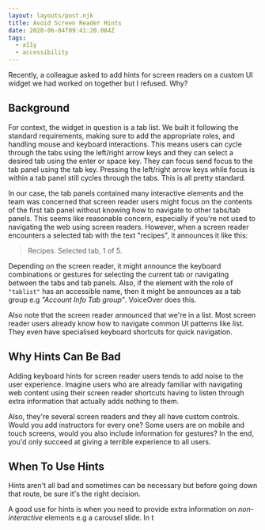 ```yaml
---
layout: layouts/post.njk
title: Avoid Screen Reader Hints
date: 2020-06-04T09:41:20.084Z
tags:
  - a11y
  - accessibility
---
```

Recently, a colleague asked to add hints for screen readers on a custom UI widget we had worked on together but I refused. Why?

## Background

For context, the widget in question is a tab list. We built it following the standard requirements, making sure to add the appropriate roles, and handling mouse and keyboard interactions. This means users can cycle through the tabs using the left/right arrow keys and they can select a desired tab using the enter or space key. They can focus send focus to the tab panel using the tab key. Pressing the left/right arrow keys while focus is within a tab panel still cycles through the tabs. This is all pretty standard.

In our case, the tab panels contained many interactive elements and the team was concerned that screen reader users might focus on the contents of the first tab panel without knowing how to navigate to other tabs/tab panels. This seems like reasonable concern, especially if you're not used to navigating the web using screen readers. However, when a screen reader encounters a selected tab with the text "recipes", it announces it like this:

> Recipes. Selected tab, 1 of 5.

Depending on the screen reader, it might announce the keyboard combinations or gestures for selecting the current tab or navigating between the tabs and tab panels. Also, if the element with the role of `"tablist"` has an accessible name, then it might be announces as a tab group e.g _"Account Info Tab group"_. VoiceOver does this.

Also note that the screen reader announced that we're in a list. Most screen reader users already know how to navigate common UI patterns like list. They even have specialised keyboard shortcuts for quick navigation.

## Why Hints Can Be Bad
Adding keyboard hints for screen reader users tends to add noise to the user experience. Imagine users who are already familiar with navigating web content using their screen reader shortcuts having to listen through extra information that actually adds nothing to them. 

Also, they're several screen readers and they all have custom controls. Would you add instructors for every one? Some users are on mobile and touch screens, would you also include information for gestures? In the end, you'd only succeed at giving a terrible experience to all users.

## When To Use Hints
Hints aren't all bad and sometimes can be necessary but before going down that route, be sure it's the right decision.

A good use for hints is when you need to provide extra information on *non-interactive* elements e.g a carousel slide. In t
















